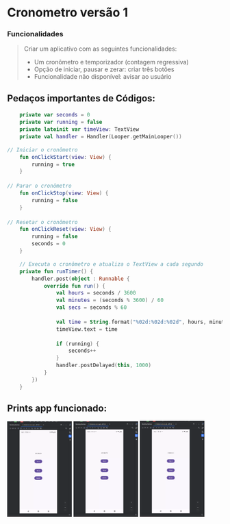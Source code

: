 # Cronometro versão 1

### Funcionalidades

> Criar um aplicativo com as seguintes funcionalidades:
>- Um cronômetro e temporizador (contagem regressiva)
>- Opção de iniciar, pausar e zerar: criar três botões
>- Funcionalidade não disponível: avisar ao usuário

## Pedaços importantes de Códigos:

```kotlin
    private var seconds = 0
    private var running = false
    private lateinit var timeView: TextView
    private val handler = Handler(Looper.getMainLooper())
```

```kotlin
// Iniciar o cronômetro
    fun onClickStart(view: View) {
        running = true
    }

// Parar o cronômetro
    fun onClickStop(view: View) {
        running = false
    }

// Resetar o cronômetro
    fun onClickReset(view: View) {
        running = false
        seconds = 0
    }
```

```kotlin
    // Executa o cronômetro e atualiza o TextView a cada segundo
    private fun runTimer() {
        handler.post(object : Runnable {
            override fun run() {
                val hours = seconds / 3600
                val minutes = (seconds % 3600) / 60
                val secs = seconds % 60

                val time = String.format("%02d:%02d:%02d", hours, minutes, secs)
                timeView.text = time

                if (running) {
                    seconds++
                }
                handler.postDelayed(this, 1000)
            }
        })
    }
```

## Prints app funcionado:

<div>
<img src="prints/app1.png" alt="Titulo" width="30%"/>
<img src="prints/app2.png" alt="Titulo" width="30%">
<img src="prints/app3.png" alt="Titulo" width="30%"/>
</div>

